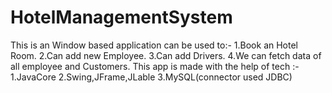 # HotelManagementSystem
This is an Window based application can be used to:-
1.Book an Hotel Room.
2.Can add new Employee.
3.Can add Drivers.
4.We can fetch data of all employee and Customers.
This app is made with the help of tech :-
1.JavaCore
2.Swing,JFrame,JLable
3.MySQL(connector used JDBC)
